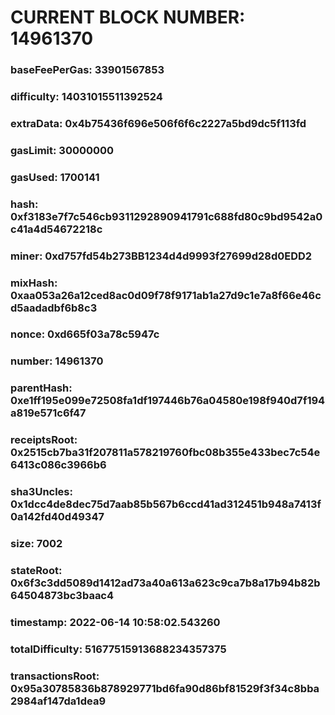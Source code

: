 # CURRENT BLOCK NUMBER: 14961370

### baseFeePerGas: 33901567853
### difficulty: 14031015511392524
### extraData: 0x4b75436f696e506f6f6c2227a5bd9dc5f113fd
### gasLimit: 30000000
### gasUsed: 1700141
### hash: 0xf3183e7f7c546cb9311292890941791c688fd80c9bd9542a0c41a4d54672218c
### miner: 0xd757fd54b273BB1234d4d9993f27699d28d0EDD2
### mixHash: 0xaa053a26a12ced8ac0d09f78f9171ab1a27d9c1e7a8f66e46cd5aadadbf6b8c3
### nonce: 0xd665f03a78c5947c
### number: 14961370
### parentHash: 0xe1ff195e099e72508fa1df197446b76a04580e198f940d7f194a819e571c6f47
### receiptsRoot: 0x2515cb7ba31f207811a578219760fbc08b355e433bec7c54e6413c086c3966b6
### sha3Uncles: 0x1dcc4de8dec75d7aab85b567b6ccd41ad312451b948a7413f0a142fd40d49347
### size: 7002
### stateRoot: 0x6f3c3dd5089d1412ad73a40a613a623c9ca7b8a17b94b82b64504873bc3baac4
### timestamp: 2022-06-14 10:58:02.543260
### totalDifficulty: 51677515913688234357375
### transactionsRoot: 0x95a30785836b878929771bd6fa90d86bf81529f3f34c8bba2984af147da1dea9
